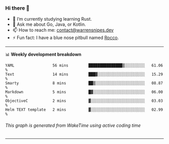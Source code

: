 ### Hi there 👋

- 🌱 I’m currently studying learning Rust.
- 💬 Ask me about Go, Java, or Kotlin.
- 📫 How to reach me: contact@warrensnipes.dev
- ⚡ Fun fact: I have a blue nose pitbull named [Rocco](https://i.imgur.com/iLsSCKu.jpg).

-------

📊 **Weekly development breakdown**
<!--START_SECTION:waka-->

```text
YAML                 56 mins         ███████████████▒░░░░░░░░░   61.06 %
Text                 14 mins         ███▓░░░░░░░░░░░░░░░░░░░░░   15.29 %
Smarty               8 mins          ██▒░░░░░░░░░░░░░░░░░░░░░░   08.87 %
Markdown             5 mins          █▓░░░░░░░░░░░░░░░░░░░░░░░   06.00 %
ObjectiveC           2 mins          ▓░░░░░░░░░░░░░░░░░░░░░░░░   03.03 %
Helm TEXT template   2 mins          ▓░░░░░░░░░░░░░░░░░░░░░░░░   02.99 %
```

<!--END_SECTION:waka-->
###### *This graph is generated from WakeTime using active coding time*
-------
